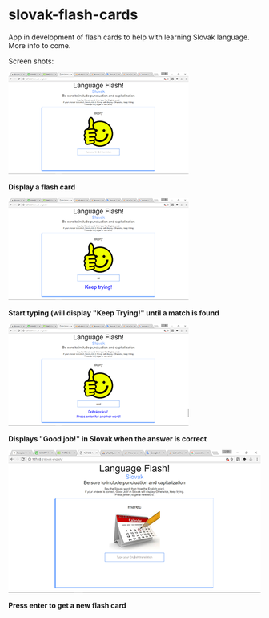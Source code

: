 # slovak-flash-cards
App in development of flash cards to help with learning Slovak language. More info to come.

Screen shots:

![app screen shot 1](https://github.com/rijarobinson/slovak-flash-cards/blob/master/lang-sshots/app-scr-01.png "App Screen Shot 1")

**Display a flash card**


![app screen shot 2](https://github.com/rijarobinson/slovak-flash-cards/blob/master/lang-sshots/app-scr-02.png "App Screen Shot 2")


**Start typing (will display "Keep Trying!" until a match is found**


![app screen shot 3](https://github.com/rijarobinson/slovak-flash-cards/blob/master/lang-sshots/app-scr-03.png "App Screen Shot 3")

**Displays "Good job!" in Slovak when the answer is correct**


![app screen shot 4](https://github.com/rijarobinson/slovak-flash-cards/blob/master/lang-sshots/app-scr-04.png "App Screen Shot 4")

**Press enter to get a new flash card**
